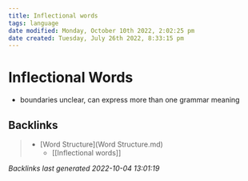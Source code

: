 ```yaml
---
title: Inflectional words
tags: language
date modified: Monday, October 10th 2022, 2:02:25 pm
date created: Tuesday, July 26th 2022, 8:33:15 pm
---
```


# Inflectional Words
- boundaries unclear, can express more than one grammar meaning

## Backlinks
> - [Word Structure](Word Structure.md)
>   - [[Inflectional words]]

_Backlinks last generated 2022-10-04 13:01:19_
